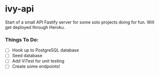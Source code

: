 # ivy-api

Start of a small API Fastify server for some solo projects doing for fun. Will get deployed through Heroku. 

### Things To Do:
- [ ] Hook up to PostgreSQL database
- [ ] Seed database
- [ ] Add ViTest for unit testing
- [ ] Create some endpoints!
